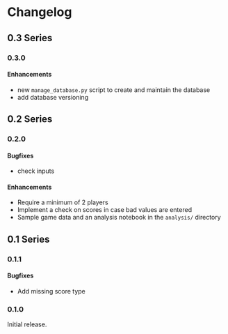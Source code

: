 # Changelog

## 0.3 Series

### 0.3.0

#### Enhancements

* new `manage_database.py` script to create and maintain the database
* add database versioning

## 0.2 Series

### 0.2.0

#### Bugfixes

* check inputs

#### Enhancements

* Require a minimum of 2 players
* Implement a check on scores in case bad values are entered
* Sample game data and an analysis notebook in the `analysis/` directory

## 0.1 Series

### 0.1.1

#### Bugfixes

* Add missing score type

### 0.1.0

Initial release.

